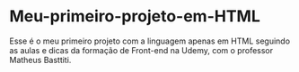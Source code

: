 # Meu-primeiro-projeto-em-HTML
Esse é o meu primeiro projeto com a linguagem apenas em HTML seguindo as aulas e dicas da formação de Front-end na Udemy, com o professor Matheus Basttiti.
